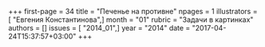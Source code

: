 +++
first-page = 34
title = "Печенье на противне"
npages = 1
illustrators = [ "Евгения Константинова",]
month = "01"
rubric = "Задачи в картинках"
authors = []
issues = [ "2014_01",]
year = "2014"
date = "2017-04-24T15:37:57+03:00"
+++
